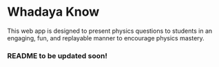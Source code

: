 # Whadaya Know
This web app is designed to present physics questions to students in an engaging, fun, and replayable manner to encourage physics mastery.

### README to be updated soon!
